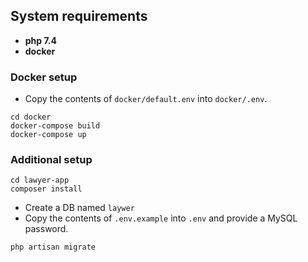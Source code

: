 ## System requirements
- **php 7.4**
- **docker**

### Docker setup

- Copy the contents of `docker/default.env` into `docker/.env`.

```
cd docker
docker-compose build
docker-compose up
```

### Additional setup
```
cd lawyer-app
composer install
```

- Create a DB named `laywer`
- Copy the contents of `.env.example` into `.env` and provide a MySQL password.

``` 
php artisan migrate
```


